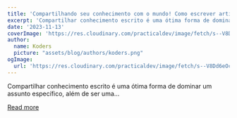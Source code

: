 ```yaml
---
title: 'Compartilhando seu conhecimento com o mundo! Como escrever artigos'
excerpt: 'Compartilhar conhecimento escrito é uma ótima forma de dominar um assunto específico, além de ser uma...'
date: '2023-11-13'
coverImage: 'https://res.cloudinary.com/practicaldev/image/fetch/s--V8Dd6eOc--/c_imagga_scale,f_auto,fl_progressive,h_420,q_auto,w_1000/https://dev-to-uploads.s3.amazonaws.com/uploads/articles/bd8lngzqqla0q7mh76yy.jpg'
author:
  name: Koders
  picture: "assets/blog/authors/koders.png"
ogImage:
  url: 'https://res.cloudinary.com/practicaldev/image/fetch/s--V8Dd6eOc--/c_imagga_scale,f_auto,fl_progressive,h_420,q_auto,w_1000/https://dev-to-uploads.s3.amazonaws.com/uploads/articles/bd8lngzqqla0q7mh76yy.jpg'
---
```


Compartilhar conhecimento escrito é uma ótima forma de dominar um assunto específico, além de ser uma...

[Read more](https://dev.to/he4rt/compartilhando-seu-conhecimento-com-o-mundo-como-escrever-artigos-5ghc)
